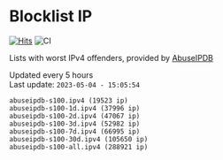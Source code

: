 # Blocklist IP

[![Hits](https://hits.seeyoufarm.com/api/count/incr/badge.svg?url=https%3A%2F%2Fgithub.com%2Fborestad%2Fblocklist-ip%2F&count_bg=%2379C83D&title_bg=%23555555&icon=&icon_color=%23E7E7E7&title=hits&edge_flat=false)](https://hits.seeyoufarm.com)  ![CI](https://img.shields.io/github/workflow/status/borestad/blocklist-ip/CI?style=flat-square)

Lists with worst IPv4 offenders, provided by [AbuseIPDB](https://www.abuseipdb.com/)

<!-- FOOTER-PLACEHOLDER -->
Updated every 5 hours<br>
Last update: `2023-05-04 - 15:05:54`
```
abuseipdb-s100.ipv4 (19523 ip)
abuseipdb-s100-1d.ipv4 (37996 ip)
abuseipdb-s100-2d.ipv4 (47067 ip)
abuseipdb-s100-3d.ipv4 (52982 ip)
abuseipdb-s100-7d.ipv4 (66995 ip)
abuseipdb-s100-30d.ipv4 (105650 ip)
abuseipdb-s100-all.ipv4 (288921 ip)
```
